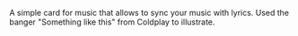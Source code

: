 A simple card for music that allows to sync your music with lyrics.
Used the banger "Something like this" from Coldplay to illustrate.
